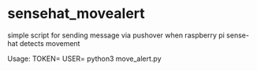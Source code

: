 # sensehat_movealert
simple script for sending message via pushover when raspberry pi sense-hat detects movement

Usage:
TOKEN=<pushover token> USER=<pushover user hash> python3 move_alert.py
